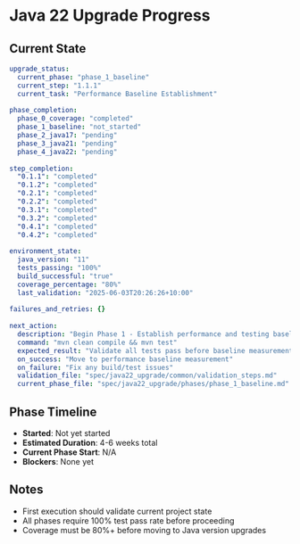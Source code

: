 # Java 22 Upgrade Progress

## Current State
```yaml
upgrade_status:
  current_phase: "phase_1_baseline"
  current_step: "1.1.1"
  current_task: "Performance Baseline Establishment"
  
phase_completion:
  phase_0_coverage: "completed"
  phase_1_baseline: "not_started"
  phase_2_java17: "pending"
  phase_3_java21: "pending"
  phase_4_java22: "pending"
  
step_completion:
  "0.1.1": "completed"
  "0.1.2": "completed"
  "0.2.1": "completed"
  "0.2.2": "completed"
  "0.3.1": "completed"
  "0.3.2": "completed"
  "0.4.1": "completed"
  "0.4.2": "completed"
  
environment_state:
  java_version: "11"
  tests_passing: "100%"
  build_successful: "true"
  coverage_percentage: "80%"
  last_validation: "2025-06-03T20:26:26+10:00"
  
failures_and_retries: {}
  
next_action:
  description: "Begin Phase 1 - Establish performance and testing baseline before Java upgrades"
  command: "mvn clean compile && mvn test"
  expected_result: "Validate all tests pass before baseline measurement"
  on_success: "Move to performance baseline measurement"
  on_failure: "Fix any build/test issues"
  validation_file: "spec/java22_upgrade/common/validation_steps.md"
  current_phase_file: "spec/java22_upgrade/phases/phase_1_baseline.md"
```

## Phase Timeline
- **Started**: Not yet started
- **Estimated Duration**: 4-6 weeks total
- **Current Phase Start**: N/A
- **Blockers**: None yet

## Notes
- First execution should validate current project state
- All phases require 100% test pass rate before proceeding
- Coverage must be 80%+ before moving to Java version upgrades
